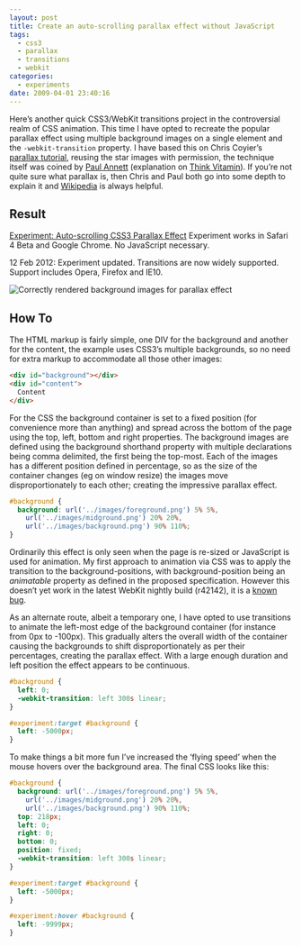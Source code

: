 ```yaml
---
layout: post
title: Create an auto-scrolling parallax effect without JavaScript
tags:
  - css3
  - parallax
  - transitions
  - webkit
categories:
  - experiments
date: 2009-04-01 23:40:16
---
```


Here’s another quick CSS3/WebKit transitions project in the controversial realm of CSS animation. This time I have opted to recreate the popular parallax effect using multiple background images on a single element and the `-webkit-transition` property. I have based this on Chris Coyier’s [parallax tutorial](https://css-tricks.com/3d-parralax-background-effect/), reusing the star images with permission, the technique itself was coined by [Paul Annett](http://clearleft.com/is/paulannett/) (explanation on [Think Vitamin](http://thinkvitamin.com/features/how-to-recreate-silverbacks-parallax-effect/)). If you’re not quite sure what parallax is, then Chris and Paul both go into some depth to explain it and [Wikipedia](https://en.wikipedia.org/wiki/Parallax) is always helpful.

## Result

[Experiment: Auto-scrolling CSS3 Parallax Effect](http://fofr.github.io/paulrhayes.com-experiments/parallax/#experiment)
Experiment works in Safari 4 Beta and Google Chrome. No JavaScript necessary.

<time datetime="2012-02-12">12 Feb 2012</time>: Exper­i­ment updated. Tran­si­tions are now widely sup­ported. Support includ­es Opera, Fire­fox and IE10.

![Correctly rendered background images for parallax effect](http://host.trivialbeing.org/up/fofrOnlineAutoScrollingParallax.jpg)

## How To

The HTML markup is fairly simple, one DIV for the background and another for the content, the example uses CSS3’s multiple backgrounds, so no need for extra markup to accommodate all those other images:

```html
<div id="background"></div>
<div id="content">
  Content
</div>
```

For the CSS the background container is set to a fixed position (for convenience more than anything) and spread across the bottom of the page using the top, left, bottom and right properties. The background images are defined using the background shorthand property with multiple declarations being comma delimited, the first being the top-most. Each of the images has a different position defined in percentage, so as the size of the container changes (eg on window resize) the images move disproportionately to each other; creating the impressive parallax effect.

```css
#background {
  background: url('../images/foreground.png') 5% 5%,
    url('../images/midground.png') 20% 20%,
    url('../images/background.png') 90% 110%;
}
```

Ordinarily this effect is only seen when the page is re-sized or JavaScript is used for animation. My first approach to animation via CSS was to apply the transition to the background-positions, with background-position being an _animatable_ property as defined in the proposed specification. However this doesn’t yet work in the latest WebKit nightly build (r42142), it is a [known](https://bugs.webkit.org/show_bug.cgi?id=23219) [bug](http://farukat.es/bugs/webkit-background-pos-trans.html).

As an alternate route, albeit a temporary one, I have opted to use transitions to animate the left-most edge of the background container (for instance from 0px to -100px). This gradually alters the overall width of the container causing the backgrounds to shift disproportionately as per their percentages, creating the parallax effect. With a large enough duration and left position the effect appears to be continuous.

```css
#background {
  left: 0;
  -webkit-transition: left 300s linear;
}

#experiment:target #background {
  left: -5000px;
}
```

To make things a bit more fun I’ve increased the ‘flying speed’ when the mouse hovers over the background area. The final CSS looks like this:

```css
#background {
  background: url('../images/foreground.png') 5% 5%,
    url('../images/midground.png') 20% 20%,
    url('../images/background.png') 90% 110%;
  top: 218px;
  left: 0;
  right: 0;
  bottom: 0;
  position: fixed;
  -webkit-transition: left 300s linear;
}

#experiment:target #background {
  left: -5000px;
}

#experiment:hover #background {
  left: -9999px;
}
```
